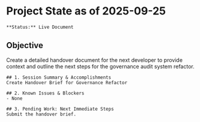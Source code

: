 # Project State as of 2025-09-25

    **Status:** Live Document

## Objective
Create a detailed handover document for the next developer to provide context and outline the next steps for the governance audit system refactor.

    ## 1. Session Summary & Accomplishments
    Create Handover Brief for Governance Refactor

    ## 2. Known Issues & Blockers
    - None

    ## 3. Pending Work: Next Immediate Steps
    Submit the handover brief.

